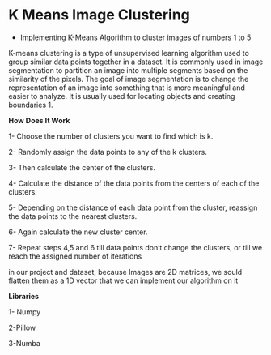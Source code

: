 # K Means Image Clustering
* Implementing K-Means Algorithm to cluster images of numbers 1 to 5

K-means clustering is a type of unsupervised learning algorithm used to group similar data points together in a dataset. It is commonly used in image segmentation to partition an image into multiple segments based on the similarity of the pixels. The goal of image segmentation is to change the representation of an image into something that is more meaningful and easier to analyze. It is usually used for locating objects and creating boundaries 1.

**How Does It Work**

1- Choose the number of clusters you want to find which is k.

2- Randomly assign the data points to any of the k clusters.

3- Then calculate the center of the clusters.

4- Calculate the distance of the data points from the centers of each of the clusters.

5- Depending on the distance of each data point from the cluster, reassign the data points to the nearest clusters.

6- Again calculate the new cluster center.

7- Repeat steps 4,5 and 6 till data points don’t change the clusters, or till we reach the assigned number of iterations

in our project and dataset, because Images are 2D matrices, we sould flatten them as a 1D vector that we can implement our algorithm on it


**Libraries**

1- Numpy

2-Pillow

3-Numba
